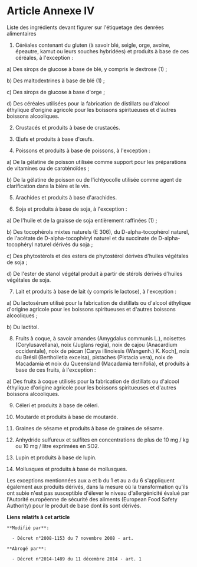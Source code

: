 # Article Annexe IV

Liste des ingrédients devant figurer sur l'étiquetage des denrées alimentaires 

1. Céréales contenant du gluten (à savoir blé, seigle, orge, avoine, épeautre, kamut ou leurs souches hybridées) et produits
à base de ces céréales, à l'exception : 

a) Des sirops de glucose à base de blé, y compris le dextrose (1) ; 

b) Des maltodextrines à base de blé (1) ; 

c) Des sirops de glucose à base d'orge ; 

d) Des céréales utilisées pour la fabrication de distillats ou d'alcool éthylique d'origine agricole pour les boissons
spiritueuses et d'autres boissons alcooliques. 

2. Crustacés et produits à base de crustacés. 

3. Œufs et produits à base d'œufs. 

4. Poissons et produits à base de poissons, à l'exception : 

a) De la gélatine de poisson utilisée comme support pour les préparations de vitamines ou de caroténoïdes ; 

b) De la gélatine de poisson ou de l'ichtyocolle utilisée comme agent de clarification dans la bière et le vin. 

5. Arachides et produits à base d'arachides. 

6. Soja et produits à base de soja, à l'exception : 

a) De l'huile et de la graisse de soja entièrement raffinées (1) ; 

b) Des tocophérols mixtes naturels (E 306), du D-alpha-tocophérol naturel, de l'acétate de D-alpha-tocophéryl naturel et du
succinate de D-alpha-tocophéryl naturel dérivés du soja ; 

c) Des phytostérols et des esters de phytostérol dérivés d'huiles végétales de soja ; 

d) De l'ester de stanol végétal produit à partir de stérols dérivés d'huiles végétales de soja. 

7. Lait et produits à base de lait (y compris le lactose), à l'exception : 

a) Du lactosérum utilisé pour la fabrication de distillats ou d'alcool éthylique d'origine agricole pour les boissons
spiritueuses et d'autres boissons alcooliques ; 

b) Du lactitol. 

8. Fruits à coque, à savoir amandes (Amygdalus communis L.), noisettes (Corylusavellana), noix (Juglans regia), noix de cajou
(Anacardium occidentale), noix de pécan [Carya illinoiesis (Wangenh.) K. Koch], noix du Brésil (Bertholletia excelsa),
pistaches (Pistacia vera), noix de Macadamia et noix du Queensland (Macadamia ternifolia), et produits à base de ces fruits,
à l'exception : 

a) Des fruits à coque utilisés pour la fabrication de distillats ou d'alcool éthylique d'origine agricole pour les boissons
spiritueuses et d'autres boissons alcooliques. 

9. Céleri et produits à base de céleri. 

10. Moutarde et produits à base de moutarde. 

11. Graines de sésame et produits à base de graines de sésame. 

12. Anhydride sulfureux et sulfites en concentrations de plus de 10 mg / kg ou 10 mg / litre exprimées en SO2. 

13. Lupin et produits à base de lupin. 

14. Mollusques et produits à base de mollusques. 

Les exceptions mentionnées aux a et b du 1 et au a du 6 s'appliquent également aux produits dérivés, dans la mesure où la
transformation qu'ils ont subie n'est pas susceptible d'élever le niveau d'allergénicité évalué par l'Autorité européenne de
sécurité des aliments (European Food Safety Authority) pour le produit de base dont ils sont dérivés.

**Liens relatifs à cet article**

	**Modifié par**:

	  - Décret n°2008-1153 du 7 novembre 2008 - art.

	**Abrogé par**:

	  - Décret n°2014-1489 du 11 décembre 2014 - art. 1
